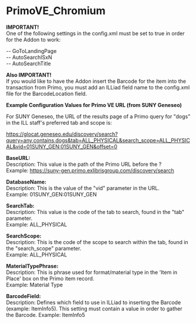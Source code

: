 # PrimoVE_Chromium

**IMPORTANT!**  
One of the following settings in the config.xml must be set to true in order for the Addon to work:

-- GoToLandingPage  
-- AutoSearchISxN  
-- AutoSearchTitle  

**Also IMPORTANT!**  
If you would like to have the Addon insert the Barcode for the item into the transaction from Primo, you must add an ILLiad field name to the config.xml file for the BarcodeLocation field.

**Example Configuration Values for Primo VE URL (from SUNY Geneseo)**


For SUNY Geneseo, the URL of the results page of a Primo query for "dogs" in the ILL staff's preferred tab and scope is:  
  
https://glocat.geneseo.edu/discovery/search?query=any,contains,dogs&tab=ALL_PHYSICAL&search_scope=ALL_PHYSICAL&vid=01SUNY_GEN:01SUNY_GEN&offset=0

**BaseURL:**  
Description:  This value is the path of the Primo URL before the ?  
Example:  https://suny-gen.primo.exlibrisgroup.com/discovery/search

**DatabaseName:**  
Description:  This is the value of the "vid" parameter in the URL.  
Example:  01SUNY_GEN:01SUNY_GEN

**SearchTab:**  
Description:  This value is the code of the tab to search, found in the "tab" parameter.  
Example:  ALL_PHYSICAL

**SearchScope:**  
Description:  This is the code of the scope to search within the tab, found in the "search_scope" parameter.  
Example:  ALL_PHYSICAL

**MaterialTypePhrase:**  
Description:  This is phrase used for format/material type in the 'Item in Place' box on the Primo item record.  
Example:  Material Type

**BarcodeField:**  
Description:  Defines which field to use in ILLiad to inserting the Barcode (example: ItemInfo5). This setting must contain a value in order to gather the Barcode.
Example:  ItemInfo5




